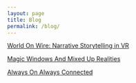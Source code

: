 ```yaml
---
layout: page
title: Blog
permalink: /blog/
---
```






[World On Wire: Narrative Storytelling in VR](http://itp.cgao.me/p/courses/wow.html)



[Magic Windows And Mixed Up Realities](http://itp.cgao.me/p/courses/wow.html)



[Always On Always Connected](http://itp.cgao.me/p/courses/aoac.html)
